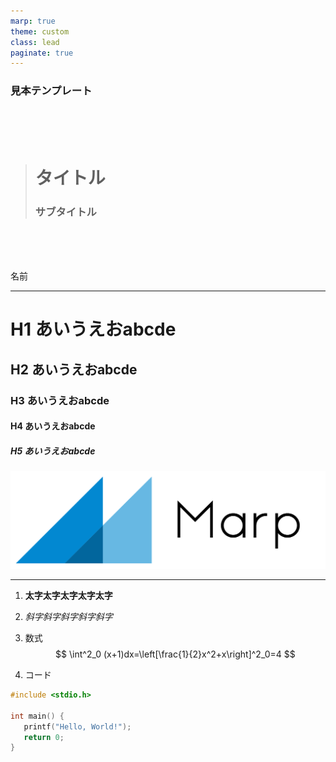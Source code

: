 ```yaml
---
marp: true
theme: custom
class: lead
paginate: true
---
```


<!---
_class: title
--->

### 見本テンプレート

<br>
<br>
<br>

> # タイトル
>
> ### サブタイトル

<br>
<br>
<br>

名前

---

<!-- _header: ヘッダー -->

# H1 あいうえおabcde

## H2 あいうえおabcde

### H3 あいうえおabcde

#### H4 あいうえおabcde

##### H5 あいうえおabcde

![bg right:33% height:100](https://github.com/marp-team/marp/blob/main/marp.png?raw=true)

<!-- footer: フッター -->

---

<!-- _header: ヘッダー -->

1. **太字太字太字太字太字**

2. _斜字斜字斜字斜字斜字_

3. 数式
   $$
   \int^2_0 (x+1)dx=\left[\frac{1}{2}x^2+x\right]^2_0=4
   $$
4. コード

```c
#include <stdio.h>

int main() {
   printf("Hello, World!");
   return 0;
}
```
